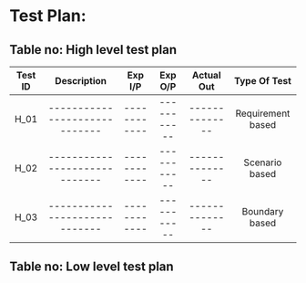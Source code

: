 # Test Plan:
## Table no: High level test plan
|Test ID | Description	               | Exp I/P	  |Exp O/P	  | Actual Out	 |Type Of Test     |
|:---:   | :-------------------------: | :-------:  | :------:  | :----------: | :-----------:   |
|H_01	   |-----------------------------|------------|-----------|--------------|Requirement based|
|H_02	   |-----------------------------|------------|-----------|--------------|Scenario based   |
|H_03	   |-----------------------------|------------|-----------|--------------|Boundary based   |
## Table no: Low level test plan

